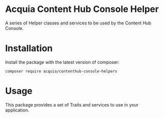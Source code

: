 # Acquia Content Hub Console Helper
A series of Helper classes and services to be used by the Content Hub Console.

# Installation
Install the package with the latest version of composer:

    composer require acquia/contenthub-console-helpers
    
# Usage
This package provides a set of Traits and services to use in your application. 


